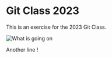 # Git Class 2023

This is an exercise for the 2023 Git Class. 

![What is going on](https://media.tenor.com/5vo_w_jDfwgAAAAM/calculation-math.gif)

Another line ! 
